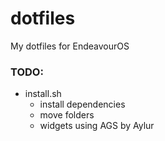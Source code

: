 # dotfiles

My dotfiles for EndeavourOS

### TODO:

- install.sh
  - install dependencies
  - move folders
  - widgets using AGS by Aylur
